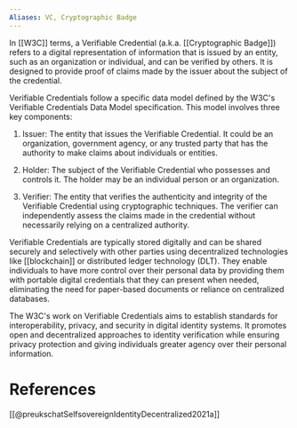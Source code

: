 ```yaml
---
Aliases: VC, Cryptographic Badge
---
```



In [[W3C]] terms, a Verifiable Credential (a.k.a. [[Cryptographic Badge]]) refers to a digital representation of information that is issued by an entity, such as an organization or individual, and can be verified by others. It is designed to provide proof of claims made by the issuer about the subject of the credential.

Verifiable Credentials follow a specific data model defined by the W3C's Verifiable Credentials Data Model specification. This model involves three key components: 

1. Issuer: The entity that issues the Verifiable Credential. It could be an organization, government agency, or any trusted party that has the authority to make claims about individuals or entities.

2. Holder: The subject of the Verifiable Credential who possesses and controls it. The holder may be an individual person or an organization.

3. Verifier: The entity that verifies the authenticity and integrity of the Verifiable Credential using cryptographic techniques. The verifier can independently assess the claims made in the credential without necessarily relying on a centralized authority.

Verifiable Credentials are typically stored digitally and can be shared securely and selectively with other parties using decentralized technologies like [[blockchain]] or distributed ledger technology (DLT). They enable individuals to have more control over their personal data by providing them with portable digital credentials that they can present when needed, eliminating the need for paper-based documents or reliance on centralized databases.

The W3C's work on Verifiable Credentials aims to establish standards for interoperability, privacy, and security in digital identity systems. It promotes open and decentralized approaches to identity verification while ensuring privacy protection and giving individuals greater agency over their personal information.

# References
[[@preukschatSelfsovereignIdentityDecentralized2021a]]

